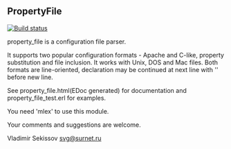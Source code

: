 ## PropertyFile

[![Build status](https://travis-ci.org/mawuli-ypa/property_file.svg?branch=master "Build status")](https://travis-ci.org/mawuli-ypa/property_file)


property_file is a configuration file parser.

It supports two popular configuration formats - Apache and C-like,
property substitution and file inclusion. It works with Unix, DOS and
Mac files. Both formats are line-oriented, declaration may be
continued at next line with '\' before new line.

See property_file.html(EDoc generated) for documentation and
property_file_test.erl for examples.

You need 'mlex' to use this module.

Your comments and suggestions are welcome.

Vladimir Sekissov
svg@surnet.ru
